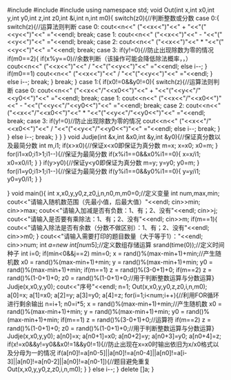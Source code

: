#include<iostream>
#include<ctime>
#include<cstdlib>
using namespace std;
void Out(int x,int x0,int y,int y0,int z,int z0,int &i,int n,int m0){
	switch(z0){//判断整数或分数
	case 0:{
		switch(z){//运算法则判断
		case 0:
			cout<<n<<"   ("<<x<<")"<<" + "<<"("<<y<<")"<<" ="<<endl;
			break;
		case 1:
	       	cout<<n<<"    ("<<x<<")"<<" - "<<"("<<y<<")"<<" ="<<endl;
			break;
		case 2:
	   		cout<<n<<"    ("<<x<<")"<<" * "<<"("<<y<<")"<<" ="<<endl;
	    	break;
		case 3:
			if(y!=0){//防止出现除数为零的情况
				if(m0==2){
					if(x%y==0)//余数判断（该操作可能会降低除法概率，，）
						cout<<n<<"    ("<<x<<")"<<" / "<<"("<<y<<")"<<" ="<<endl;
					else
						i--;
				}
				if(m0==1)
					cout<<n<<"    ("<<x<<")"<<" / "<<"("<<y<<")"<<" ="<<endl;
			}
			else
				i--;
			break;
		}
		break;
		   }
	case 1:{
		if(x0!=0&&y0!=0){
			switch(z){//运算法则判断
			case 0:
				cout<<n<<"    ("<<x<<"/"<<x0<<")"<<" + "<<"("<<y<<"/"<<y0<<")"<<" ="<<endl;
				break;
			case 1:
				cout<<n<<"    ("<<x<<"/"<<x0<<")"<<" - "<<"("<<y<<"/"<<y0<<")"<<" ="<<endl;
				break;
			case 2:
				cout<<n<<"    ("<<x<<"/"<<x0<<")"<<" * "<<"("<<y<<"/"<<y0<<")"<<" ="<<endl;
				break;
			case 3:
				if(y!=0)//防止出现除数为零的情况
					cout<<n<<"    ("<<x<<"/"<<x0<<")"<<" / "<<"("<<y<<"/"<<y0<<")"<<" ="<<endl;
				else
					i--;
				break;
			}
		}
		else
			i--;
		break;
		   }
	}
}
void Judje(int &x,int &x0,int &y,int &y0){//保证真分数以及最简分数
	int m,i1;
	if(x>x0){//保证x<x0即保证为真分数
		m=x;
		x=x0;
		x0=m;
	}
	for(i1=x0;i1>1;i1--){//保证为最简分数
		if(x%i1==0&&x0%i1==0){
			x=x/i1;
			x0=x0/i1;
		}
	}
	if(y>y0){//保证y<y0即保证为真分数
		m=y;
		y=y0;
		y0=m;
	}
	for(i1=y0;i1>1;i1--){//保证为最简分数
		if(y%i1==0&&y0%i1==0){
			y=y/i1;
			y0=y0/i1;
		}
	}
		
}
void main(){
	int x,x0,y,y0,z,z0,j,n,n0,m,m0=0;//定义变量
	int num,max,min;
	cout<<"请输入随机数范围（先最小值，后最大值）"<<endl;
	cin>>min;
	cin>>max;
	cout<<"请输入加减是否有负数：1、有；2、没有"<<endl;
	cin>>j;
	cout<<"请输入是否要有乘除法：1、有；2、没有"<<endl;
	cin>>m;
	if(m==1){
		cout<<"请输入除法是否有余数（分数不做区别）：1、有；2、没有"<<endl;
		cin>>m0;
	}
	cout<<"请输入需要打印的题目数量（大于等于1）："<<endl;
	cin>>num;
	int *a=new int[num*5];//定义数组存储运算
	srand(time(0));//定义时间种子
	int i=0;
	if(min<0&&j==2)
		min=0;
	x = rand()%(max-min+1)+min;//产生随机数
	x0 = rand()%(max-min+1)+min;
	y = rand()%(max-min+1)+min;
	y0 = rand()%(max-min+1)+min;
	if(m==1)
		z = rand()%(3-0+1)+0;
	if(m==2)
		z = rand()%(1-0+1)+0;
	z0 = rand()%(1-0+1)+0;//用于判断整数运算与分数运算}
	Judje(x,x0,y,y0);
	cout<<"序号"<<endl;
	n=1;
	Out(x,x0,y,y0,z,z0,i,n,m0);
	a[0]=x;
	a[1]=x0;
	a[2]=y;
	a[3]=y0;
	a[4]=z;
	for(i=1;i<num;i++){//利用FOR循环进行剩余输出
		n=i+1;
		n0=i*5;
		x = rand()%(max-min+1)+min;//产生随机数
		x0 = rand()%(max-min+1)+min;
		y = rand()%(max-min+1)+min;
		y0 = rand()%(max-min+1)+min;
		if(m==1)
			z = rand()%(3-0+1)+0;//运算符
		if(m==2)
			z = rand()%(1-0+1)+0;
		z0 = rand()%(1-0+1)+0;//用于判断整数运算与分数运算}
		Judje(x,x0,y,y0);
		a[n0]=x;
		a[n0+1]=x0;
		a[n0+2]=y;
		a[n0+3]=y0;
		a[n0+4]=z;
		if(x!=x0&&y!=y0&&x0!=1&&y0!=1){//防止出现在x=x0时输出依旧为x/x0格式以及分母为一的情况
			if(a[n0]!=a[n0-5]||a[n0]!=a[n0-4]||a[n0]!=a[i-3]||a[n0]!=a[n0-2]||a[n0]!=a[n0-1]){//题目避免重复
				Out(x,x0,y,y0,z,z0,i,n,m0);
			}
		}
		else
			i--;
	}
	delete []a;
}
